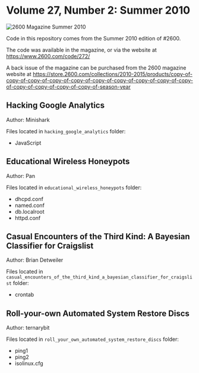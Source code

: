 # Volume 27, Number 2: Summer 2010

![2600 Magazine Summer 2010](https://www.2600.com/sites/default/files/styles/large/public/su102.gif)

Code in this repository comes from the Summer 2010 edition of #2600.

The code was available in the magazine, or via the website at https://www.2600.com/code/272/

A back issue of the magazine can be purchased from the 2600 magazine website at https://store.2600.com/collections/2010-2015/products/copy-of-copy-of-copy-of-copy-of-copy-of-copy-of-copy-of-copy-of-copy-of-copy-of-copy-of-copy-of-copy-of-copy-of-season-year

## Hacking Google Analytics

Author: Minishark

Files located in `hacking_google_analytics` folder:

* JavaScript

## Educational Wireless Honeypots

Author: Pan

Files located in `educational_wireless_honeypots` folder:

* dhcpd.conf
* named.conf
* db.localroot
* httpd.conf


## Casual Encounters of the Third Kind: A Bayesian Classifier for Craigslist

Author: Brian Detweiler

Files located in `casual_encounters_of_the_third_kind_a_bayesian_classifier_for_craigslist` folder:

* crontab

## Roll-your-own Automated System Restore Discs

Author: ternarybit

Files located in `roll_your_own_automated_system_restore_discs` folder:

* ping1
* ping2
* isolinux.cfg

